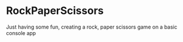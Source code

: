 # RockPaperScissors
Just having some fun, creating a rock, paper scissors game on a basic console app
